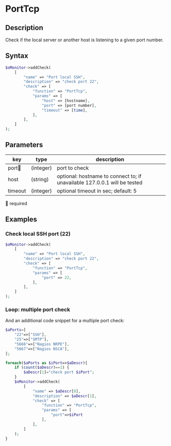 # PortTcp #

## Description ##

Check if the local server or another host is listening to a given port number.

## Syntax ##

```php
$oMonitor->addCheck(
    [
        "name" => "Port local SSH",
        "description" => "check port 22",
        "check" => [
            "function" => "PortTcp",
            "params" => [
                "host" => [hostname],
                "port" => [port number],
                "timeout" => [time],
            ],
        ],
    ]
);
```

## Parameters ##

| key      | type     | description
|---       |---       |---
|port🔸    |(integer) |port to check
|host      |(string)  |optional: hostname to connect to; if unavailable 127.0.0.1 will be tested
|timeout   |(integer) |optional timeout in sec; default: 5

🔸 required

## Examples ##

### Check local SSH port (22) ###

```php
$oMonitor->addCheck(
    [
        "name" => "Port local SSH",
        "description" => "check port 22",
        "check" => [
            "function" => "PortTcp",
            "params" => [
                "port" => 22,
            ],
        ],
    ]
);
```

### Loop: multiple port check ###

And an additional code snippet for a multiple port check:

```php
$aPorts=[
    "22"=>["SSH"],
    "25"=>["SMTP"],
    "5666"=>["Nagios NRPE"],
    "5667"=>["Nagios NSCA"],
];

foreach($aPorts as $iPort=>$aDescr){
    if (count($aDescr)==1) {
        $aDescr[1]="check port $iPort";
    }
    $oMonitor->addCheck(
        [
            "name" => $aDescr[0],
            "description" => $aDescr[1],
            "check" => [
                "function" => "PortTcp",
                "params" => [
                    "port"=>$iPort
                ],
            ],
        ]
    );
}
```
